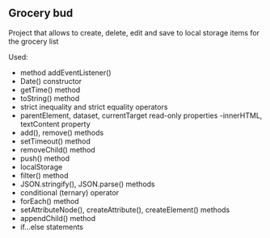 ## Grocery bud

Project that allows to create, delete, edit and save to local storage items for the grocery list

Used:

-   method addEventListener()
-   Date() constructor
-   getTime() method
-   toString() method
-   strict inequality and strict equality operators
-   parentElement, dataset, currentTarget read-only properties
    -innerHTML, textContent property
-   add(), remove() methods
-   setTimeout() method
-   removeChild() method
-   push() method
-   localStorage
-   filter() method
-   JSON.stringify(), JSON.parse() methods
-   conditional (ternary) operator
-   forEach() method
-   setAttributeNode(), createAttribute(), createElement() methods
-   appendChild() method
-   if...else statements
